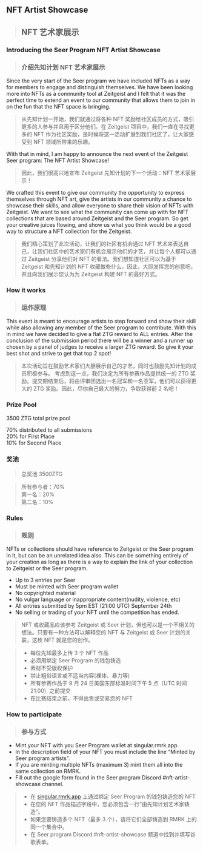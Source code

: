 ## NFT Artist Showcase
> ## NFT 艺术家展示

### Introducing the Seer Program NFT Artist Showcase
> ### 介绍先知计划 NFT 艺术家展示

Since the very start of the Seer program we have included NFTs as a way for members to engage and distinguish themselves. We have been looking more into NFTs as a community tool at Zeitgeist and I felt that it was the perfect time to extend an event to our community that allows them to join in on the fun that the NFT space is bringing. 
> 从先知计划一开始，我们就通过将各种 NFT 奖励给社区成员的方式，吸引更多的人参与并且用于区分他们。在 Zeitgeist 项目中，我们一直在寻找更多的 NFT 作为社区奖励，是时候将这一活动扩展到我们社区了，让大家感受到 NFT 领域所带来的乐趣。 

With that in mind, I am happy to announce the next event of the Zeitgeist Seer program: The NFT Artist Showcase!
> 因此，我们很高兴地宣布 Zeitgeist 先知计划的下一个活动：NFT 艺术家展示！

We crafted this event to give our community the opportunity to express themselves through NFT art, give the artists in our community a chance to showcase their skills, and allow everyone to share their vision of NFTs with Zeitgeist. We want to see what the community can come up with for NFT collections that are based around Zeitgeist and the Seer program. So get your creative juices flowing, and show us what you think would be a good way to structure a NFT collection for the Zeitgeist. 
> 我们精心策划了此次活动，让我们的社区有机会通过 NFT 艺术来表达自己，让我们社区中的艺术家们有机会展示他们的才艺，并让每个人都可以通过 Zeitgeist 分享他们对 NFT 的看法。我们想知道社区可以为基于 Zeitgeist 和先知计划的 NFT 收藏做些什么，因此，大胆发挥您的创意吧，并且向我们展示您认为为 Zeitgeist 构建 NFT 的最好方式。

### How it works

> ### 运作原理

This event is meant to encourage artists to step forward and show their skill while also allowing any member of the Seer program to contribute. With this in mind we have decided to give a flat ZTG reward to ALL entries. After the conclusion of the submission period there will be a winner and a runner up chosen by a panel of judges to receive a larger ZTG reward. So give it your best shot and strive to get that top 2 spot!

> 本次活动旨在鼓励艺术家们大胆展示自己的才艺，同时也鼓励先知计划的成员积极参与。 考虑到这一点，我们决定为所有参赛作品提供统一的 ZTG 奖励。提交期结束后，将由评审团选出一名冠军和一名亚军，他们可以获得更大的 ZTG 奖励。因此，尽你自己最大的努力，争取获得前 2 名吧！

<div STYLE="page-break-after: always;"></div>

### Prize Pool
3500 ZTG total prize pool

70% distributed to all submissions  
20% for First Place  
10% for Second Place

### 奖池
> 总奖池 3500ZTG  

> 所有参与者：70%  
> 第一名：20%  
> 第二名：10%  

### Rules
> ### 规则

NFTs or collections should have reference to Zeitgeist or the Seer program in it, but can be an unrelated idea also. This can be something entirely of your creation as long as there is a way to explain the link of your collection to Zeitgeist or the Seer program.
- Up to 3 entries per Seer
- Must be minted with Seer program wallet
- No copyrighted material
- No vulgar language or inappropriate content(nudity, violence, etc)
- All entries submitted by 5pm EST (21:00 UTC) September 24th 
- No selling or trading of your NFT until the competition has ended.

> NFT 或收藏品应该参考 Zeitgeist 或 Seer 计划，但也可以是一个不相关的想法。只要有一种方法可以解释您的 NFT 与 Zeitgeist 或 Seer 计划的关联，这枚 NFT 就是您的创作。

> - 每位先知最多上传 3 个 NFT 作品
> - 必须用绑定 Seer Program 的钱包铸造
> - 素材不受版权保护
> - 禁止粗俗语言或不适当内容(裸体、暴力等)
> - 所有参赛作品于 9 月 24 日美国东部标准时间下午 5 点（UTC 时间 21:00）之前提交
> - 在比赛结束之前，不得出售或交易您的 NFT

### How to participate

> ### 参与方式

- Mint your NFT with you Seer Program wallet at singular.rmrk.app
- In the description field of your NFT you must include the line “Minted by Seer program artists”. 
- If you are minting multiple NFTs (maximum 3) mint them all into the same collection on RMRK.
- Fill out the google form found in the Seer program Discord #nft-artist-showcase channel.

> - 在 [singular.rmrk.app](https://singular.rmrk.app/) 上通过绑定 Seer Program 的钱包铸造您的 NFT
> - 在您的 NFT 作品描述字段中，您必须包含一行“由先知计划艺术家铸造”。
> - 如果您要铸造多个 NFT（最多 3 个），请将它们全部铸造到 RMRK 上的同一个集合中。
> - 在 Seer program Discord #nft-artist-showcase 频道中找到并填写谷歌表单。